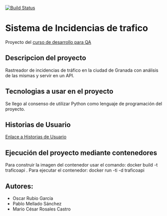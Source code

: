 [![Build Status](https://travis-ci.org/Seminario-PGPI/Proyecto-Trafico.svg?branch=master)](https://travis-ci.org/Seminario-PGPI/Proyecto-Trafico)
# Sistema de Incidencias de trafico

Proyecto del [curso de desarrollo para QA](https://jj.github.io/curso-tdd)

## Descripcion del proyecto

Rastreador de incidencias de tráfico en la ciudad de Granada con análisis de las mismas y servir en un API.

## Tecnologias a usar en el proyecto

Se llego al consenso de utilizar Python como lenguaje de programación del proyecto.

## Historias de Usuario

[Enlace a Historias de Usuario]( https://github.com/Seminario-PGPI/Seminario-PGA/blob/master/HistoriasUsuario.md )

## Ejecución del proyecto mediante contenedores

Para construir la imagen del contenedor usar el comando:
docker build -t traficoapi .
Para ejecutar el contenedor:
docker run -ti -d traficoapi

## Autores:

 * Oscar Rubio García
 * Pablo Mellado Sánchez
 * Mario César Rosales Castro
 
